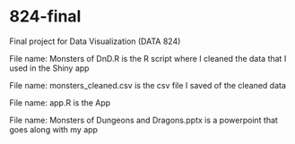 # 824-final
Final project for Data Visualization (DATA 824)

File name: Monsters of DnD.R is the R script where I cleaned the data that I used in the Shiny app

File name: monsters_cleaned.csv is the csv file I saved of the cleaned data

File name: app.R is the App

File name: Monsters of Dungeons and Dragons.pptx is a powerpoint that goes along with my app

